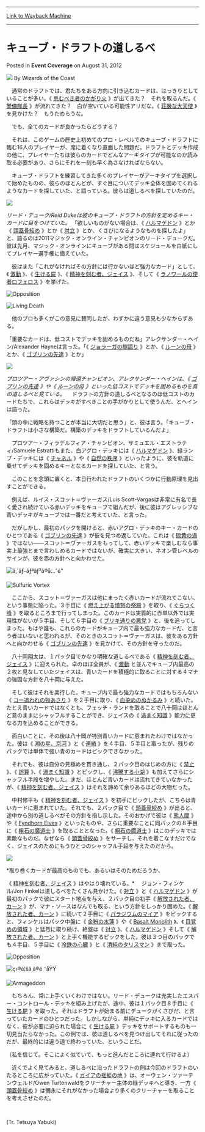 
---
[Link to Wayback Machine](https://web.archive.org/web/20220520022241/https://magic.wizards.com/en/articles/archive/event-coverage/%E3%82%AD%E3%83%A5%E3%83%BC%E3%83%96%E3%83%BB%E3%83%89%E3%83%A9%E3%83%95%E3%83%88%E3%81%AE%E9%81%93%E3%81%97%E3%82%8B%E3%81%B9-2012-08-31-0)

[_metadata_:author]:- "Wizards of the Coast"
[_metadata_:description]:- "　通常のドラフトでは、君たちをある方向に引き込むカードは、はっきりとしていることが多い。《 忌むべき者のかがり火 》が出てきた？　それを取るんだ。《 警備隊長 》が流れてきた？　白が空いている可能性アリだな。《 荘厳な大天使 》を見かけた？　もうためらうな。 　でも、全てのカードが良かったらどうする？ 　それは、このゲームの歴史上初めてのプロ・レベルでのキューブ・ドラフトに臨む16人のプレイヤーが、席に着くなり直面した問題だ。ドラフトとデッキ作成の他に、プレイヤーたちは彼らのカードでどんなアーキタイプが可能なのか読み取る必要があり、さらにそれを一刻も早く為さなければならない。"
[_metadata_:generator]:- "Drupal 7 (http://drupal.org)"
[_metadata_:node]:- "515636"
[_metadata_:publish_date]:- "2012-08-31"
[_metadata_:source]:- "div-main-content"
[_metadata_:title]:- "キューブ・ドラフトの道しるべ"
[_metadata_:wayback_capture_timestamp]:- "2022-05-20 02:22:41"
[_metadata_:wayback_raw_url]:- "https://web.archive.org/web/20220520022241id_/https://magic.wizards.com/en/articles/archive/event-coverage/%E3%82%AD%E3%83%A5%E3%83%BC%E3%83%96%E3%83%BB%E3%83%89%E3%83%A9%E3%83%95%E3%83%88%E3%81%AE%E9%81%93%E3%81%97%E3%82%8B%E3%81%B9-2012-08-31-0"
[_metadata_:wayback_url]:- "https://magic.wizards.com/en/articles/archive/event-coverage/%E3%82%AD%E3%83%A5%E3%83%BC%E3%83%96%E3%83%BB%E3%83%89%E3%83%A9%E3%83%95%E3%83%88%E3%81%AE%E9%81%93%E3%81%97%E3%82%8B%E3%81%B9-2012-08-31-0"
---


キューブ・ドラフトの道しるべ
==============



 Posted in **Event Coverage**
 on August 31, 2012 






![](https://media.magic.wizards.com/styles/auth_small/public/images/person/wizards_author.jpg)
By Wizards of the Coast












　通常のドラフトでは、君たちをある方向に引き込むカードは、はっきりとしていることが多い。《
 [忌むべき者のかがり火](https://gatherer.wizards.com/Pages/Card/Details.aspx?name=%E5%BF%8C%E3%82%80%E3%81%B9%E3%81%8D%E8%80%85%E3%81%AE%E3%81%8B%E3%81%8C%E3%82%8A%E7%81%AB)
 》が出てきた？　それを取るんだ。《
 [警備隊長](https://gatherer.wizards.com/Pages/Card/Details.aspx?name=%E8%AD%A6%E5%82%99%E9%9A%8A%E9%95%B7)
 》が流れてきた？　白が空いている可能性アリだな。《
 [荘厳な大天使](https://gatherer.wizards.com/Pages/Card/Details.aspx?name=%E8%8D%98%E5%8E%B3%E3%81%AA%E5%A4%A7%E5%A4%A9%E4%BD%BF)
 》を見かけた？　もうためらうな。


　でも、全てのカードが良かったらどうする？


　それは、このゲームの歴史上初めてのプロ・レベルでのキューブ・ドラフトに臨む16人のプレイヤーが、席に着くなり直面した問題だ。ドラフトとデッキ作成の他に、プレイヤーたちは彼らのカードでどんなアーキタイプが可能なのか読み取る必要があり、さらにそれを一刻も早く為さなければならない。


　キューブ・ドラフトを練習してきた多くのプレイヤーがアーキタイプを選択して始めたものの、彼らのほとんどが、すぐ目についてデッキ全体を固めてくれるようなカードを探していた、と語っている。彼らは道しるべを探していたのだ。


![](https://media.magic.wizards.com/image_legacy_migration/mtg/images/daily/events/tpc12/duke_cube.jpg)


*リード・デューク/Reid Dukeは彼のキューブ・ドラフトの方針を定めるキー・カードに目をつけていた。*
「欲しいものがない場合は、《
 [ハルマゲドン](https://gatherer.wizards.com/Pages/Card/Details.aspx?name=%E3%83%8F%E3%83%AB%E3%83%9E%E3%82%B2%E3%83%89%E3%83%B3)
 》とか《
 [頭蓋骨絞め](https://gatherer.wizards.com/Pages/Card/Details.aspx?name=%E9%A0%AD%E8%93%8B%E9%AA%A8%E7%B5%9E%E3%82%81)
 》とか《
 [対立](https://gatherer.wizards.com/Pages/Card/Details.aspx?name=%E5%AF%BE%E7%AB%8B)
 》とか、くさびになるようなものを探したよ」と、語るのは2011マジック・オンライン・チャンピオンのリード・デュークだ。彼は先月、マジック・オンラインにキューブがある間はスケジュールを白紙にしてプレイヤー選手権に備えていた。


　彼はまた「これがなければその方針には行かないほど強力なカード」として、《
 [激動](https://gatherer.wizards.com/Pages/Card/Details.aspx?name=%E6%BF%80%E5%8B%95)
 》、《
 [生ける屍](https://gatherer.wizards.com/Pages/Card/Details.aspx?name=%E7%94%9F%E3%81%91%E3%82%8B%E5%B1%8D)
 》、《
 [精神を刻む者、ジェイス](https://gatherer.wizards.com/Pages/Card/Details.aspx?name=%E7%B2%BE%E7%A5%9E%E3%82%92%E5%88%BB%E3%82%80%E8%80%85%E3%80%81%E3%82%B8%E3%82%A7%E3%82%A4%E3%82%B9)
 》、そして《
 [ラノワールの使者ロフェロス](https://gatherer.wizards.com/Pages/Card/Details.aspx?name=%E3%83%A9%E3%83%8E%E3%83%AF%E3%83%BC%E3%83%AB%E3%81%AE%E4%BD%BF%E8%80%85%E3%83%AD%E3%83%95%E3%82%A7%E3%83%AD%E3%82%B9)
 》を挙げた。




![Opposition](http://gatherer.wizards.com/Handlers/Image.ashx?type=card&name=Opposition)

![Living Death](http://gatherer.wizards.com/Handlers/Image.ashx?type=card&name=Living+Death)

　他のプロも多くがこの意見に賛同したが、わずかに違う意見も少なからずある。


「重要なカードは、低コストでデッキを固めるものだね」アレクサンダー・ヘイン/Alexander Hayneは言った。「《
 [ジョラーガの樹語り](https://gatherer.wizards.com/Pages/Card/Details.aspx?name=%E3%82%B8%E3%83%A7%E3%83%A9%E3%83%BC%E3%82%AC%E3%81%AE%E6%A8%B9%E8%AA%9E%E3%82%8A)
 》とか、《
 [ルーンの母](https://gatherer.wizards.com/Pages/Card/Details.aspx?name=%E3%83%AB%E3%83%BC%E3%83%B3%E3%81%AE%E6%AF%8D)
 》とか、《
 [ゴブリンの先達](https://gatherer.wizards.com/Pages/Card/Details.aspx?name=%E3%82%B4%E3%83%96%E3%83%AA%E3%83%B3%E3%81%AE%E5%85%88%E9%81%94)
 》とか」


![](https://media.magic.wizards.com/image_legacy_migration/mtg/images/daily/events/tpc12/hayne_signposts.jpg)


*プロツアー・アヴァシンの帰還チャンピオン、アレクサンダー・ヘインは、《
 [ゴブリンの先達](https://gatherer.wizards.com/Pages/Card/Details.aspx?name=%E3%82%B4%E3%83%96%E3%83%AA%E3%83%B3%E3%81%AE%E5%85%88%E9%81%94)
 》や《
 [ルーンの母](https://gatherer.wizards.com/Pages/Card/Details.aspx?name=%E3%83%AB%E3%83%BC%E3%83%B3%E3%81%AE%E6%AF%8D)
 》といった低コストでデッキを固めるものを真の道しるべと見ている。*
　ドラフトの方針の道しるべとなるのは低コストのカードたちで、これらはデッキがすべきことの手がかりとして使うんだ、とヘインは語った。


「頭の中に戦略を持つことが本当に大切だと思う」と、彼は言う。「キューブ・ドラフトは小さな構築だ。構築のデッキをドラフトしているんだよ」


　プロツアー・フィラデルフィア・チャンピオン、サミュエル・エストラティ/Samuele Estrattiもまた、白アグロ・デッキには《
 [ハルマゲドン](https://gatherer.wizards.com/Pages/Card/Details.aspx?name=%E3%83%8F%E3%83%AB%E3%83%9E%E3%82%B2%E3%83%89%E3%83%B3)
 》、緑ランプ・デッキには《
 [チャネル](https://gatherer.wizards.com/Pages/Card/Details.aspx?name=%E3%83%81%E3%83%A3%E3%83%8D%E3%83%AB)
 》や《
 [自然の秩序](https://gatherer.wizards.com/Pages/Card/Details.aspx?name=%E8%87%AA%E7%84%B6%E3%81%AE%E7%A7%A9%E5%BA%8F)
 》といったように、彼を軌道に乗せてデッキを固めるキーとなるカードを探していた、と言う。


　このことを念頭に置くと、本日行われたドラフトのいくつかに行動原理を見出すことができる。


　例えば、ルイス・スコット＝ヴァーガス/Luis Scott-Vargasは非常に有名で長く愛され続けている赤いデッキをキューブで組んだが、後に彼はアグレッシブな青いデッキがキューブでは一番だと考えていた、と言った。


　だがしかし、最初のパックを開けると、赤いアグロ・デッキのキー・カードのひとつである《
 [ゴブリンの先達](https://gatherer.wizards.com/Pages/Card/Details.aspx?name=%E3%82%B4%E3%83%96%E3%83%AA%E3%83%B3%E3%81%AE%E5%85%88%E9%81%94)
 》が彼を見つめ返していた。これは《
 [硫黄の渦](https://gatherer.wizards.com/Pages/Card/Details.aspx?name=%E7%A1%AB%E9%BB%84%E3%81%AE%E6%B8%A6)
 》ではない――スコット＝ヴァーガスをもってして、赤いデッキで楽しむなら事実上最強とまで言わしめるカードではないが、確実に大きい、ネオン管レベルのサインが、彼を赤の方針へと向かわせた。




![ã‚´ãƒ–ãƒªãƒ³ã®å…ˆé”](http://gatherer.wizards.com/Handlers/Image.ashx?type=card&name=%E3%82%B4%E3%83%96%E3%83%AA%E3%83%B3%E3%81%AE%E5%85%88%E9%81%94)

![Sulfuric Vortex](http://gatherer.wizards.com/Handlers/Image.ashx?type=card&name=Sulfuric+Vortex)

　ここから、スコット＝ヴァーガスは他にまったく赤いカードが流れてこない、という事態に陥った。３手目に《
 [燃え上がる憤怒の祭殿](https://gatherer.wizards.com/Pages/Card/Details.aspx?name=%E7%87%83%E3%81%88%E4%B8%8A%E3%81%8C%E3%82%8B%E6%86%A4%E6%80%92%E3%81%AE%E7%A5%AD%E6%AE%BF)
 》を取り、《
 [ぐらつく峰](https://gatherer.wizards.com/Pages/Card/Details.aspx?name=%E3%81%90%E3%82%89%E3%81%A4%E3%81%8F%E5%B3%B0)
 》を取るところまで行ってしまった。このカードは実質的に赤単以外では実用性がないが５手目、そして６手目の《
 [ブリキ通りの悪党](https://gatherer.wizards.com/Pages/Card/Details.aspx?name=%E3%83%96%E3%83%AA%E3%82%AD%E9%80%9A%E3%82%8A%E3%81%AE%E6%82%AA%E5%85%9A)
 》と、後を追ってしまった。もはや誰も、これらのカードがキューブ内で最も強力なカードだ、と言う者はいないと思われるが、そのときのスコット＝ヴァーガスは、彼をある方針へと向かわせる《
 [ゴブリンの先達](https://gatherer.wizards.com/Pages/Card/Details.aspx?name=%E3%82%B4%E3%83%96%E3%83%AA%E3%83%B3%E3%81%AE%E5%85%88%E9%81%94)
 》を見かけて、その方針を守ったのだ。


　八十岡翔太は、１パック目でかなり明確な道しるべである《
 [精神を刻む者、ジェイス](https://gatherer.wizards.com/Pages/Card/Details.aspx?name=%E7%B2%BE%E7%A5%9E%E3%82%92%E5%88%BB%E3%82%80%E8%80%85%E3%80%81%E3%82%B8%E3%82%A7%E3%82%A4%E3%82%B9)
 》に迎えられた。卓のほぼ全員が、《
 [激動](https://gatherer.wizards.com/Pages/Card/Details.aspx?name=%E6%BF%80%E5%8B%95)
 と並んでキューブ内最高の２枚と見なしていたジェイスは、青いカードを積極的に取ることに対する４マナの強固な方針を八十岡に与えた。


　そして彼はそれを実行した。キューブ内で最も強力なカードではもちろんない《
 [コー追われの物あさり](https://gatherer.wizards.com/Pages/Card/Details.aspx?name=%E3%82%B3%E3%83%BC%E8%BF%BD%E3%82%8F%E3%82%8C%E3%81%AE%E7%89%A9%E3%81%82%E3%81%95%E3%82%8A)
 》を２手目に取り、《
 [血染めのぬかるみ](https://gatherer.wizards.com/Pages/Card/Details.aspx?name=%E8%A1%80%E6%9F%93%E3%82%81%E3%81%AE%E3%81%AC%E3%81%8B%E3%82%8B%E3%81%BF)
 》と続いた。たとえ青いカードではなくとも、フェッチ・ランドを取ることで八十岡はほとんど意のままにシャッフルすることができ、ジェイスの《
 [渦まく知識](https://gatherer.wizards.com/Pages/Card/Details.aspx?name=%E6%B8%A6%E3%81%BE%E3%81%8F%E7%9F%A5%E8%AD%98)
 》能力に更なる力を込めることができる。


　面白いことに、その後は八十岡が特別青いカードに恵まれたわけではなかった。彼は《
 [潮の星、京河](https://gatherer.wizards.com/Pages/Card/Details.aspx?name=%E6%BD%AE%E3%81%AE%E6%98%9F%E3%80%81%E4%BA%AC%E6%B2%B3)
 》と《
 [連絡](https://gatherer.wizards.com/Pages/Card/Details.aspx?name=%E9%80%A3%E7%B5%A1)
 》を４手目、５手目と取ったが、残りのパックでは単体で強い青のカードはピックできなかった。


　それでも、彼は自分の見極めを貫き通し、２パック目のはじめの方に《
 [禁止](https://gatherer.wizards.com/Pages/Card/Details.aspx?name=%E7%A6%81%E6%AD%A2)
 》、《
 [誤算](https://gatherer.wizards.com/Pages/Card/Details.aspx?name=%E8%AA%A4%E7%AE%97)
 》、《
 [渦まく知識](https://gatherer.wizards.com/Pages/Card/Details.aspx?name=%E6%B8%A6%E3%81%BE%E3%81%8F%E7%9F%A5%E8%AD%98)
 》とピックし、《
 [沸騰する小湖](https://gatherer.wizards.com/Pages/Card/Details.aspx?name=%E6%B2%B8%E9%A8%B0%E3%81%99%E3%82%8B%E5%B0%8F%E6%B9%96)
 》も加えてさらにシャッフル手段を増やした。まだ、ほとんど青いカードは流れてきていなかったが、《
 [精神を刻む者、ジェイス](https://gatherer.wizards.com/Pages/Card/Details.aspx?name=%E7%B2%BE%E7%A5%9E%E3%82%92%E5%88%BB%E3%82%80%E8%80%85%E3%80%81%E3%82%B8%E3%82%A7%E3%82%A4%E3%82%B9)
 》はそれを諦めて余りあるほどの大物だった。


　中村修平も《
 [精神を刻む者、ジェイス](https://gatherer.wizards.com/Pages/Card/Details.aspx?name=%E7%B2%BE%E7%A5%9E%E3%82%92%E5%88%BB%E3%82%80%E8%80%85%E3%80%81%E3%82%B8%E3%82%A7%E3%82%A4%E3%82%B9)
 》を初手にピックしたが、こちらは青いカードに恵まれていた。それでも、２パック目で《
 [頭蓋骨絞め](https://gatherer.wizards.com/Pages/Card/Details.aspx?name=%E9%A0%AD%E8%93%8B%E9%AA%A8%E7%B5%9E%E3%82%81)
 》が出ると、途中から別の道しるべがその方針を指し示した。そのおかげで彼は《
 [熊人間](https://gatherer.wizards.com/Pages/Card/Details.aspx?name=%E7%86%8A%E4%BA%BA%E9%96%93)
 》や《
 [Fyndhorn Elves](https://gatherer.wizards.com/Pages/Card/Details.aspx?name=Fyndhorn+Elves)
 》といったものや、さらに重要なことに同パックの８手目に《
 [粗石の魔道士](https://gatherer.wizards.com/Pages/Card/Details.aspx?name=%E7%B2%97%E7%9F%B3%E3%81%AE%E9%AD%94%E9%81%93%E5%A3%AB)
 》を取ることとなった。《
 [粗石の魔道士](https://gatherer.wizards.com/Pages/Card/Details.aspx?name=%E7%B2%97%E7%9F%B3%E3%81%AE%E9%AD%94%E9%81%93%E5%A3%AB)
 》はこのデッキでは素敵なものだ。なぜなら《
 [頭蓋骨絞め](https://gatherer.wizards.com/Pages/Card/Details.aspx?name=%E9%A0%AD%E8%93%8B%E9%AA%A8%E7%B5%9E%E3%82%81)
 》をサーチし、それを着こなすだけでなく、ジェイスのためにもうひとつのシャッフル手段を与えたのだから。


![](https://media.magic.wizards.com/image_legacy_migration/mtg/images/daily/events/tpc12/nakamura_cube.jpg)


*取り巻くカードが最高のものでも、あるいはそのためだろうか、  

 《
 [精神を刻む者、ジェイス](https://gatherer.wizards.com/Pages/Card/Details.aspx?name=%E7%B2%BE%E7%A5%9E%E3%82%92%E5%88%BB%E3%82%80%E8%80%85%E3%80%81%E3%82%B8%E3%82%A7%E3%82%A4%E3%82%B9)
 》はやはり壊れている。*
　ジョン・フィンケル/Jon Finkelは道しるべをたくさん見かけた。《
 [対立](https://gatherer.wizards.com/Pages/Card/Details.aspx?name=%E5%AF%BE%E7%AB%8B)
 》と《
 [ハルマゲドン](https://gatherer.wizards.com/Pages/Card/Details.aspx?name=%E3%83%8F%E3%83%AB%E3%83%9E%E3%82%B2%E3%83%89%E3%83%B3)
 》が最初のパックで彼にスタート地点を与え、２パック目の初手《
 [解放された者、カーン](https://gatherer.wizards.com/Pages/Card/Details.aspx?name=%E8%A7%A3%E6%94%BE%E3%81%95%E3%82%8C%E3%81%9F%E8%80%85%E3%80%81%E3%82%AB%E3%83%BC%E3%83%B3)
 》が、マナ・ソースはなんでも取る、という方針をしっかり固めた。《
 [解放された者、カーン](https://gatherer.wizards.com/Pages/Card/Details.aspx?name=%E8%A7%A3%E6%94%BE%E3%81%95%E3%82%8C%E3%81%9F%E8%80%85%E3%80%81%E3%82%AB%E3%83%BC%E3%83%B3)
 》に続いて２手目に《
 [パラジウムのマイア](https://gatherer.wizards.com/Pages/Card/Details.aspx?name=%E3%83%91%E3%83%A9%E3%82%B8%E3%82%A6%E3%83%A0%E3%81%AE%E3%83%9E%E3%82%A4%E3%82%A2)
 》をピックすると、フィンケルはパック中盤に《
 [金粉の水蓮](https://gatherer.wizards.com/Pages/Card/Details.aspx?name=%E9%87%91%E7%B2%89%E3%81%AE%E6%B0%B4%E8%93%AE)
 》や《
 [Basalt Monolith](https://gatherer.wizards.com/Pages/Card/Details.aspx?name=Basalt+Monolith)
 》、《
 [目覚めの領域](https://gatherer.wizards.com/Pages/Card/Details.aspx?name=%E7%9B%AE%E8%A6%9A%E3%82%81%E3%81%AE%E9%A0%98%E5%9F%9F)
 》と猛烈に取り続け、終盤は《
 [対立](https://gatherer.wizards.com/Pages/Card/Details.aspx?name=%E5%AF%BE%E7%AB%8B)
 》、《
 [ハルマゲドン](https://gatherer.wizards.com/Pages/Card/Details.aspx?name=%E3%83%8F%E3%83%AB%E3%83%9E%E3%82%B2%E3%83%89%E3%83%B3)
 》そして《
 [解放された者、カーン](https://gatherer.wizards.com/Pages/Card/Details.aspx?name=%E8%A7%A3%E6%94%BE%E3%81%95%E3%82%8C%E3%81%9F%E8%80%85%E3%80%81%E3%82%AB%E3%83%BC%E3%83%B3)
 》と上手く機能するピックをした。彼は３つ目のパックでも４手目、５手目に《
 [冷鉄の心臓](https://gatherer.wizards.com/Pages/Card/Details.aspx?name=%E5%86%B7%E9%89%84%E3%81%AE%E5%BF%83%E8%87%93)
 》と《
 [清純のタリスマン](https://gatherer.wizards.com/Pages/Card/Details.aspx?name=%E6%B8%85%E7%B4%94%E3%81%AE%E3%82%BF%E3%83%AA%E3%82%B9%E3%83%9E%E3%83%B3)
 》まで取った。




![Opposition](http://gatherer.wizards.com/Handlers/Image.ashx?type=card&name=Opposition)

![ç›®è¦šã‚ã®é ˜åŸŸ](http://gatherer.wizards.com/Handlers/Image.ashx?type=card&name=%E7%9B%AE%E8%A6%9A%E3%82%81%E3%81%AE%E9%A0%98%E5%9F%9F)

![Armageddon](http://gatherer.wizards.com/Handlers/Image.ashx?type=card&name=Armageddon)

　もちろん、常に上手くいくわけではない。リード・デュークは充実したエスパー・コントロール・デッキを組み上げたが、途中、彼は１パック目８手目に《
 [生ける屍](https://gatherer.wizards.com/Pages/Card/Details.aspx?name=%E7%94%9F%E3%81%91%E3%82%8B%E5%B1%8D)
 》を取った。それはドラフトが始まる前にデュークがくさびだ、と言っていたカードのひとつだった。しかしながら、単純にデッキに入るカードではなく、彼が必要に迫られた場合に《
 [生ける屍](https://gatherer.wizards.com/Pages/Card/Details.aspx?name=%E7%94%9F%E3%81%91%E3%82%8B%E5%B1%8D)
 》デッキをサポートするものも一切見当たらなかった。この例では、彼は道しるべを見つけ出してそれに従ったのだが、最終的には違う道で終わっていた、ということだ。


（私を信じて。そこによく似ていて、もっと進んだところに連れて行けるよ）


　近くでよく見てみると、道しるべに沿ったドラフトの例は今回のドラフトのいたるところに広がっていた。《
 [ガイアの揺籃の地](https://gatherer.wizards.com/Pages/Card/Details.aspx?name=%E3%82%AC%E3%82%A4%E3%82%A2%E3%81%AE%E6%8F%BA%E7%B1%83%E3%81%AE%E5%9C%B0)
 》は、オーウェン・ツァーテンウェルド/Owen Turtenwaldをクリーチャー主体の緑デッキへと導き、一方《
 [頭蓋骨絞め](https://gatherer.wizards.com/Pages/Card/Details.aspx?name=%E9%A0%AD%E8%93%8B%E9%AA%A8%E7%B5%9E%E3%82%81)
 》は彌永にそれがなかった場合より多くのクリーチャーを取ることを考えさせたのだ。


 


(Tr. Tetsuya Yabuki)


 








